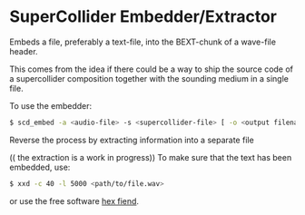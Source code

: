 # SuperCollider Embedder/Extractor
Embeds a file, preferably a text-file, into the BEXT-chunk of a wave-file header.

This comes from the idea if there could be a way to ship the source code of a supercollider composition together with the sounding medium in a single file. 

To use the embedder: 
```bash
$ scd_embed -a <audio-file> -s <supercollider-file> [ -o <output filename> ] [ -h <prints usage help> ]
```



Reverse the process by extracting information into a separate file

(( the extraction is a work in progress))
To make sure that the text has been embedded, use:
```bash
$ xxd -c 40 -l 5000 <path/to/file.wav>
```

or use the free software [hex fiend](https://hexfiend.com/).
